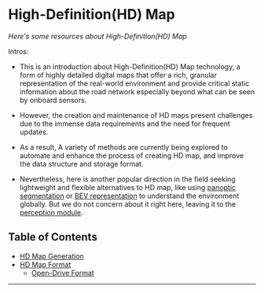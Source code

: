 # High-Definition(HD) Map
*Here's some resources about High-Definition(HD) Map*

Intros:
* This is an introduction about High-Definition(HD) Map technology, a form of highly detailed digital maps that offer a rich, granular representation of the real-world environment and provide critical static information about the road network especially beyond what can be seen by onboard sensors.

* However, the creation and maintenance of HD maps present challenges due to the immense data requirements and the need for frequent updates. 

* As a result, A variety of methods are currently being explored to automate and enhance the process of creating HD map, and improve the data structure and storage format.

* Nevertheless, here is another popular direction in the field seeking lightweight and flexible alternatives to HD map, like using [panoptic segmentation](../../perception_and_prediction/panoptic_segmentation/README.md) or [BEV representation](../../perception_and_prediction/miscellaneous/README.md) to understand the environment globally. But we do not concern about it right here, leaving it to the [perception module](../../perception_and_prediction/README.md).


## Table of Contents
* [HD Map Generation](generation.md)
* [HD Map Format](format.md)
  * [Open-Drive Format](format.md#opendrive-format)

---